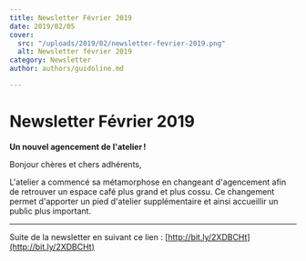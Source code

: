 ```yaml
---
title: Newsletter Février 2019
date: 2019/02/05
cover:
  src: "/uploads/2019/02/newsletter-fevrier-2019.png"
  alt: Newsletter février 2019
category: Newsletter
author: authors/guidoline.md

---
```

# Newsletter Février 2019

**Un nouvel agencement de l'atelier !**

Bonjour chères et chers adhérents,

L'atelier a commencé sa métamorphose en changeant d'agencement afin de retrouver un espace café plus grand et plus cossu. Ce changement permet d'apporter un pied d'atelier supplémentaire et ainsi accueillir un public plus important.

---

Suite de la newsletter en suivant ce lien : [http://bit.ly/2XDBCHt](http://bit.ly/2XDBCHt)